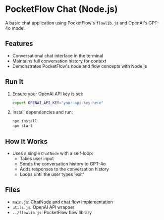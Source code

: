 # PocketFlow Chat (Node.js)

A basic chat application using PocketFlow's `flowlib.js` and OpenAI's GPT-4o model.

## Features
- Conversational chat interface in the terminal
- Maintains full conversation history for context
- Demonstrates PocketFlow's node and flow concepts with Node.js

## Run It
1. Ensure your OpenAI API key is set:
   ```sh
   export OPENAI_API_KEY="your-api-key-here"
   ```
2. Install dependencies and run:
   ```sh
   npm install
   npm start
   ```

## How It Works
- Uses a single `ChatNode` with a self-loop:
  - Takes user input
  - Sends the conversation history to GPT-4o
  - Adds responses to the conversation history
  - Loops until the user types 'exit'

## Files
- `main.js`: ChatNode and chat flow implementation
- `utils.js`: OpenAI API wrapper
- `../flowlib.js`: PocketFlow flow library
